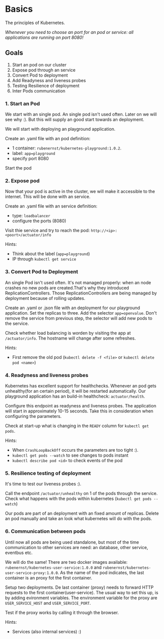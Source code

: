 # Basics
The principles of Kubernetes.

*Whenever you need to choose an port for an pod or service: all applications are running on port 8080!*

## Goals
1. Start an pod on our cluster
2. Expose pod through an service
3. Convert Pod to deployment
4. Add Readyness and liveness probes
5. Testing Resilience of deployment
6. Inter Pods communication

### 1. Start an Pod
We start with an single pod. An single pod isn't used often. Later on we will see why :). But this will supply an good start towards an deployment.

We will start with deploying an playground application.

Create an .yaml file with an pod definition:
 - 1 container: `rubenernst/kubernetes-playground:1.0.2`.
 - label: `app=playground`
 - specify port 8080

Start the pod
 
### 2. Expose pod
Now that your pod is active in the cluster, we will make it accessible to the internet. This will be done with an service.

Create an .yaml file with an service definition:
 - type: `loadbalancer`
 - configure the ports (8080)
 
Visit thie service and try to reach the pod: `http://<ip>:<poort>/actuator/info`

Hints:
 - Think about the label (`app=playground`)
 - IP through `kubectl get service`
 
### 3. Convert Pod to Deployment
An single Pod isn't used often. It's not managed properly: when an node crashes no new pods are created.That's why they introduced ReplicationControllers. Those ReplicationControllers are being managed by deployment because of rolling updates.
 
Create an .yaml or .json file with an deployment for our playground application. Set the replicas to three. Add the selector `app=openvalue`. Don't remove the service from previous step, the selector will add new pods to the service.

Check whether load balancing is worden by visiting the app at `/actuator/info`. The hostname will change after some refreshes. 

Hints:
 - First remove the old pod (`kubectl delete -f <file>` or `kubectl delete pod <name>`)
 
### 4. Readyness and liveness probes
Kubernetes has excellent support for healthchecks. Whenever an pod gets unhealthy(for an certain period), it will be restarted automatically.
Our playground application has an build-in healthcheck: `actuator/health`.

Configure this endpoint as readyness and liveness probes. The application will start in approximately 10-15 seconds. Take this in consideration when configuring the parameters. 

Check at start-up what is changing in the `READY` column for `kubectl get pods`.

Hints:
 - When `CrashLoopBackOff` occurs the parameters are too tight :).
 - `kubectl get pods --watch` to see changes to pods instant
 - `kubectl describe pod <id>` to check events of the pod
 
### 5. Resilience testing of deployment
It's time to test our liveness probes :).

Call the endpoint `/actuator/unhealthy` on 1 of the pods through the service.
Check what happens with the pods within kubernetes (`kubectl get pods --watch`)

Our pods are part of an deployment with an fixed amount of replicas. Delete an pod manually and take an look what kubernetes will do with the pods.
  
### 6. Communication between pods
Until now all pods are being used standalone, but most of the time communication to other services are need: an database, other service, eventbus etc.

We will do the same! There are two docker images available: `rubenernst/kubernetes-user-service:1.0.0` and `rubenernst/kubernetes-user-service-proxy:1.0.0`. As the name of the pod indicates, the last container is an proxy fot the first container.

Setup two deployments. De last container (proxy) needs to forward HTTP requests to the first container(user-service). The usual way to set this up, is by adding evironment variables. The environment variable for the proxy are `USER_SERVICE_HOST` and `USER_SERVICE_PORT`. 

Test if the proxy works by calling it through the browser.

Hints:
 - Services (also internal services) :)
